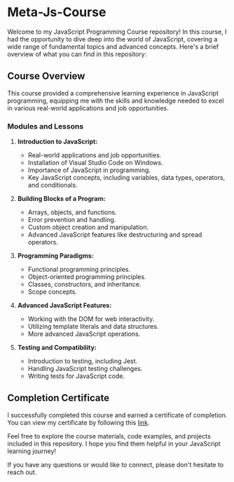# Meta-Js-Course

Welcome to my JavaScript Programming Course repository! In this course, I had the opportunity to dive deep into the world of JavaScript, covering a wide range of fundamental topics and advanced concepts. Here's a brief overview of what you can find in this repository:

## Course Overview

This course provided a comprehensive learning experience in JavaScript programming, equipping me with the skills and knowledge needed to excel in various real-world applications and job opportunities.

### Modules and Lessons

1. **Introduction to JavaScript:**
   - Real-world applications and job opportunities.
   - Installation of Visual Studio Code on Windows.
   - Importance of JavaScript in programming.
   - Key JavaScript concepts, including variables, data types, operators, and conditionals.

2. **Building Blocks of a Program:**
   - Arrays, objects, and functions.
   - Error prevention and handling.
   - Custom object creation and manipulation.
   - Advanced JavaScript features like destructuring and spread operators.

3. **Programming Paradigms:**
   - Functional programming principles.
   - Object-oriented programming principles.
   - Classes, constructors, and inheritance.
   - Scope concepts.

4. **Advanced JavaScript Features:**
   - Working with the DOM for web interactivity.
   - Utilizing template literals and data structures.
   - More advanced JavaScript operations.

5. **Testing and Compatibility:**
   - Introduction to testing, including Jest.
   - Handling JavaScript testing challenges.
   - Writing tests for JavaScript code.

## Completion Certificate

I successfully completed this course and earned a certificate of completion. You can view my certificate by following this [link](https://coursera.org/share/a66272d9cc3bc97695ed383f42979a12).

Feel free to explore the course materials, code examples, and projects included in this repository. I hope you find them helpful in your JavaScript learning journey!

If you have any questions or would like to connect, please don't hesitate to reach out.